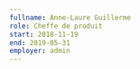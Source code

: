 ```yaml
---
fullname: Anne-Laure Guillerme
role: Cheffe de produit
start: 2018-11-19
end: 2019-05-31
employer: admin
---
```

